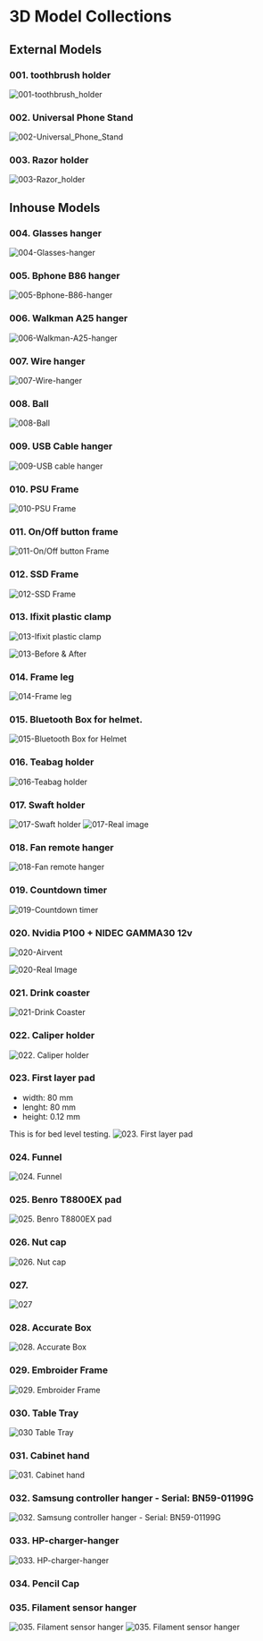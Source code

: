 # 3D Model Collections
## External Models
### 001. toothbrush holder

![001-toothbrush_holder](/001-toothbrush_holder/image.png)
### 002. Universal Phone Stand

![002-Universal_Phone_Stand](/002-Universal_Phone_Stand/image.png)
### 003. Razor holder

![003-Razor_holder](/003-Razor_holder_662714/image.jpg)

## Inhouse Models
### 004. Glasses hanger
![004-Glasses-hanger](/004-Glasses-hanger/image.jpg)

### 005. Bphone B86 hanger
![005-Bphone-B86-hanger](/005-Bphone-B86-Hanger/image.png)

### 006. Walkman A25 hanger

![006-Walkman-A25-hanger](/006-Walkman-A25-hanger/image.png)
### 007. Wire hanger

![007-Wire-hanger](/007-Wire-hanger/image.png)

### 008. Ball

![008-Ball](/008-Ball/image.png)

### 009. USB Cable hanger

![009-USB cable hanger](/009-USB-cable-hanger/image.png)

### 010. PSU Frame

![010-PSU Frame](/010-PSU-Hanger/image.png)

### 011. On/Off button frame

![011-On/Off button  Frame](/011-On-off-button-frame/image.png)


### 012. SSD Frame
![012-SSD Frame](/012-SSD-frame/image.png)

### 013. Ifixit plastic clamp
![013-Ifixit plastic clamp](/013-Ifixit-plastic-clamp/image.png)

![013-Before & After](/013-Ifixit-plastic-clamp/image2.png)

### 014. Frame leg
![014-Frame leg](/014-frame-leg/image.png)

### 015. Bluetooth Box for helmet.
![015-Bluetooth Box for Helmet](/015-Bluetooth-box/image.png)

### 016. Teabag holder
![016-Teabag holder](/016-Tea-bag-holder/image.png)

### 017. Swaft holder
![017-Swaft holder](017-Swarf-holder/image.png)
![017-Real image](017-Swarf-holder/image-2.jpg)

### 018. Fan remote hanger
![018-Fan remote hanger](/018-fan-remote-hanger/image.png)

### 019. Countdown timer
![019-Countdown timer](/019-countdown-timer/image.png)

### 020. Nvidia P100 + NIDEC GAMMA30 12v
![020-Airvent](/020-P100-air-vent/image-1.png)

![020-Real Image](/020-P100-air-vent/image-2.jpg)

### 021. Drink coaster
![021-Drink Coaster ](/021-drink-coaster/image.jpg)

### 022. Caliper holder
![022. Caliper holder](/022-caliper-holder/1.jpg)

### 023. First layer pad
- width:  80   mm
- lenght: 80   mm
- height: 0.12 mm

This is for bed level testing.
![023. First layer pad](/023-first-layer/image.png)

### 024. Funnel
![024. Funnel](/024-funnel/image.png)

### 025. Benro T8800EX pad
![025. Benro T8800EX pad](/025-Benro-T8800EX-pad/image.png)

### 026. Nut cap
![026. Nut cap](/026-nut-cap/image.png)

### 027.
![027](/027/image.png)

### 028. Accurate Box
![028. Accurate Box](/028-accurate-box/image.png)


### 029. Embroider Frame
![029. Embroider Frame](/029-embroider-frame/image.png)

### 030. Table Tray
![030 Table Tray](/030-table-tray/image.png)

### 031. Cabinet hand
![031. Cabinet hand](/031-cabinet-hand/image.png)

### 032. Samsung controller hanger - Serial: BN59-01199G
![032. Samsung controller hanger - Serial: BN59-01199G](/032-BN59-01199G-Hanger/image.png)

### 033. HP-charger-hanger
![033. HP-charger-hanger](/033-HP-charger-hanger/image.png)

### 034. Pencil Cap

### 035. Filament sensor hanger
![035. Filament sensor hanger](/035-filament-sensor-hanger/image.png)
![035. Filament sensor hanger](/035-filament-sensor-hanger/image_2.jpg)
